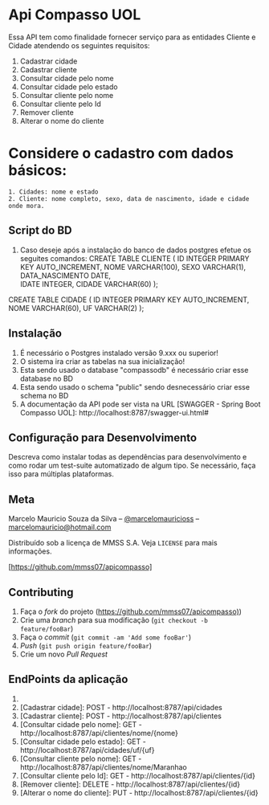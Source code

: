# Api Compasso UOL

Essa API tem como finalidade fornecer serviço para as entidades Cliente e Cidade atendendo os seguintes requisitos:
1. Cadastrar cidade
2. Cadastrar cliente
3. Consultar cidade pelo nome
4. Consultar cidade pelo estado
5. Consultar cliente pelo nome
6. Consultar cliente pelo Id
7. Remover cliente
8. Alterar o nome do cliente
# Considere o cadastro com dados básicos:
	1. Cidades: nome e estado
	2. Cliente: nome completo, sexo, data de nascimento, idade e cidade onde mora.

## Script do BD

1. Caso deseje após a instalação do banco de dados postgres efetue os seguites comandos:
CREATE TABLE CLIENTE (
    ID INTEGER PRIMARY KEY AUTO_INCREMENT,
    NOME VARCHAR(100),
    SEXO VARCHAR(1),
    DATA_NASCIMENTO DATE,    
    IDATE INTEGER,
    CIDADE VARCHAR(60)
);

CREATE TABLE CIDADE (
    ID INTEGER PRIMARY KEY AUTO_INCREMENT,
    NOME VARCHAR(60),
    UF VARCHAR(2)
);	

## Instalação
1. É necessário o Postgres instalado versão 9.xxx ou superior!
2. O sistema ira criar as tabelas na sua inicialização! 
3. Esta sendo usado o database "compassodb" é necessário criar esse database no BD
4. Esta sendo usado o schema "public" sendo desnecessário criar esse schema no BD
5. A documentação da API pode ser vista na URL [SWAGGER - Spring Boot Compasso UOL]: http://localhost:8787/swagger-ui.html#

## Configuração para Desenvolvimento

Descreva como instalar todas as dependências para desenvolvimento e como rodar um test-suite automatizado de algum tipo. Se necessário, faça isso para múltiplas plataformas.

## Meta

Marcelo Mauricio Souza da Silva – [@marcelomauricioss](https://github.com/mmss07/apicompasso) – marcelomauricio@hotmail.com

Distribuído sob a licença  de MMSS S.A. Veja `LICENSE` para mais informações.

[https://github.com/mmss07/apicompasso]

## Contributing

1. Faça o _fork_ do projeto (<https://github.com/mmss07/apicompasso)>)
2. Crie uma _branch_ para sua modificação (`git checkout -b feature/fooBar`)
3. Faça o _commit_ (`git commit -am 'Add some fooBar'`)
4. _Push_ (`git push origin feature/fooBar`)
5. Crie um novo _Pull Request_

## EndPoints da aplicação

1. [SWAGGER - Api Compasso UOL]: http://localhost:8787/swagger-ui.html
2. [Cadastrar cidade]: POST -  http://localhost:8787/api/cidades
3. [Cadastrar cliente]: POST - http://localhost:8787/api/clientes
4. [Consultar cidade pelo nome]: GET - http://localhost:8787/api/clientes/nome/{nome}
5. [Consultar cidade pelo estado]: GET - http://localhost:8787/api/cidades/uf/{uf}
6. [Consultar cliente pelo nome]: GET - http://localhost:8787/api/clientes/nome/Maranhao
7. [Consultar cliente pelo Id]: GET - http://localhost:8787/api/clientes/{id}
8. [Remover cliente]: DELETE - http://localhost:8787/api/clientes/{id}
9. [Alterar o nome do cliente]: PUT - http://localhost:8787/api/clientes/{id}

